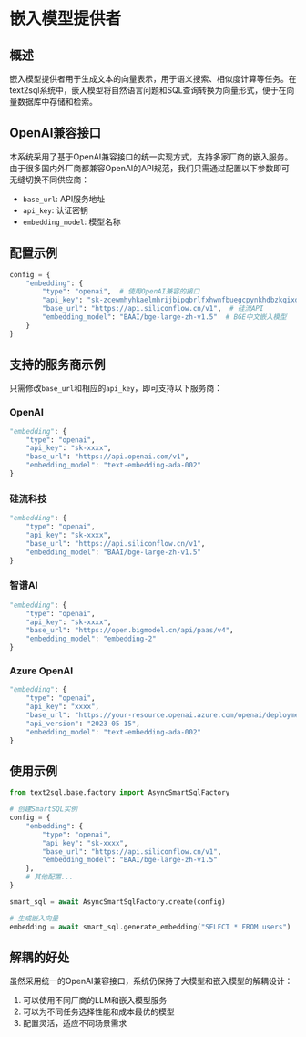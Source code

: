 # 嵌入模型提供者

## 概述

嵌入模型提供者用于生成文本的向量表示，用于语义搜索、相似度计算等任务。在text2sql系统中，嵌入模型将自然语言问题和SQL查询转换为向量形式，便于在向量数据库中存储和检索。

## OpenAI兼容接口

本系统采用了基于OpenAI兼容接口的统一实现方式，支持多家厂商的嵌入服务。由于很多国内外厂商都兼容OpenAI的API规范，我们只需通过配置以下参数即可无缝切换不同供应商：

- `base_url`: API服务地址
- `api_key`: 认证密钥
- `embedding_model`: 模型名称

## 配置示例

```python
config = {
    "embedding": {
        "type": "openai",  # 使用OpenAI兼容的接口
        "api_key": "sk-zcewmhyhkaelmhrijbipqbrlfxhwnfbuegcpynkhdbzkqixd",
        "base_url": "https://api.siliconflow.cn/v1",  # 硅流API
        "embedding_model": "BAAI/bge-large-zh-v1.5"  # BGE中文嵌入模型
    }
}
```

## 支持的服务商示例

只需修改`base_url`和相应的`api_key`，即可支持以下服务商：

### OpenAI
```python
"embedding": {
    "type": "openai",
    "api_key": "sk-xxxx",
    "base_url": "https://api.openai.com/v1",
    "embedding_model": "text-embedding-ada-002"
}
```

### 硅流科技
```python
"embedding": {
    "type": "openai",
    "api_key": "sk-xxxx",
    "base_url": "https://api.siliconflow.cn/v1",
    "embedding_model": "BAAI/bge-large-zh-v1.5"
}
```

### 智谱AI
```python
"embedding": {
    "type": "openai",
    "api_key": "sk-xxxx",
    "base_url": "https://open.bigmodel.cn/api/paas/v4",
    "embedding_model": "embedding-2"
}
```

### Azure OpenAI
```python
"embedding": {
    "type": "openai",
    "api_key": "xxxx",
    "base_url": "https://your-resource.openai.azure.com/openai/deployments/your-deployment-name",
    "api_version": "2023-05-15",
    "embedding_model": "text-embedding-ada-002"
}
```

## 使用示例

```python
from text2sql.base.factory import AsyncSmartSqlFactory

# 创建SmartSQL实例
config = {
    "embedding": {
        "type": "openai",
        "api_key": "sk-xxxx",
        "base_url": "https://api.siliconflow.cn/v1",
        "embedding_model": "BAAI/bge-large-zh-v1.5"
    },
    # 其他配置...
}

smart_sql = await AsyncSmartSqlFactory.create(config)

# 生成嵌入向量
embedding = await smart_sql.generate_embedding("SELECT * FROM users")
```

## 解耦的好处

虽然采用统一的OpenAI兼容接口，系统仍保持了大模型和嵌入模型的解耦设计：

1. 可以使用不同厂商的LLM和嵌入模型服务
2. 可以为不同任务选择性能和成本最优的模型
3. 配置灵活，适应不同场景需求